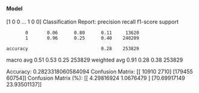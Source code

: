 #### Model
[1 0 0 ... 1 0 0]
Classification Report:
              precision    recall  f1-score   support

           0       0.06      0.80      0.11     13620
           1       0.96      0.25      0.40    240209

    accuracy                           0.28    253829
   macro avg       0.51      0.53      0.25    253829
weighted avg       0.91      0.28      0.38    253829

Accuracy: 0.2823318060584094
Confusion Matrix:
[[ 10910   2710]
 [179455  60754]]
Confusion Matrix (%):
[[ 4.29816924  1.0676479 ]
 [70.69917149 23.93501137]]
